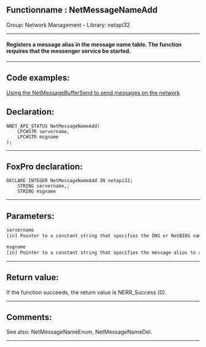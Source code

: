 <link rel="stylesheet" type="text/css" href="../../css/win32api.css">  
<link rel="stylesheet" href="https://cdnjs.cloudflare.com/ajax/libs/font-awesome/4.7.0/css/font-awesome.min.css">

## Functionname : NetMessageNameAdd
Group: Network Management - Library: netapi32    
***  


#### Registers a message alias in the message name table. The function requires that the messenger service be started.

***  


## Code examples:
[Using the NetMessageBufferSend to send messages on the network](../../samples/sample_494.md)  

## Declaration:
```foxpro  
NNET_API_STATUS NetMessageNameAdd(
	LPCWSTR servername,
	LPCWSTR msgname
);  
```  
***  


## FoxPro declaration:
```foxpro  
DECLARE INTEGER NetMessageNameAdd IN netapi32;
	STRING servername,;
	STRING msgname  
```  
***  


## Parameters:
```txt  
servername
[in] Pointer to a constant string that specifies the DNS or NetBIOS name of the remote server on which the function is to execute. If this parameter is NULL, the local computer is used.

msgname
[in] Pointer to a constant string that specifies the message alias to add. The string cannot be more than 15 characters long.  
```  
***  


## Return value:
If the function succeeds, the return value is NERR_Success (0).  
***  


## Comments:
See also: NetMessageNameEnum, NetMessageNameDel.  
  
***  

